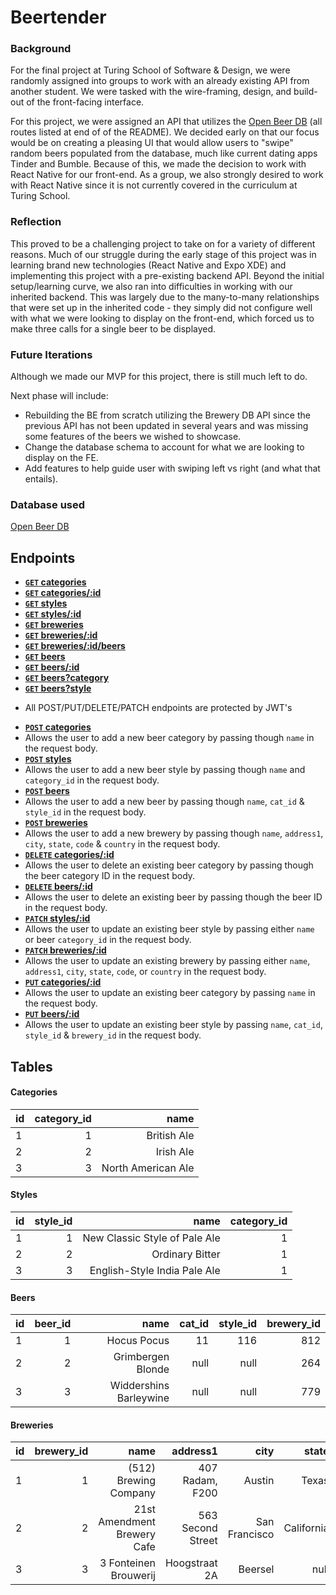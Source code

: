 # Beertender

### Background

For the final project at Turing School of Software & Design, we were randomly assigned into groups to work with an already existing API from another student. We were tasked with the wire-framing, design, and build-out of the front-facing interface.

For this project, we were assigned an API that utilizes the [Open Beer DB](https://openbeerdb.com/) (all routes listed at end of of the README). We decided early on that our focus would be on creating a pleasing UI that would allow users to "swipe" random beers populated from the database, much like current dating apps Tinder and Bumble. Because of this, we made the decision to work with React Native for our front-end. As a group, we also strongly desired to work with React Native since it is not currently covered in the curriculum at Turing School.

### Reflection

This proved to be a challenging project to take on for a variety of different reasons. Much of our struggle during the early stage of this project was in learning brand new technologies (React Native and Expo XDE) and implementing this project with a pre-existing backend API. Beyond the initial setup/learning curve, we also ran into difficulties in working with our inherited backend. This was largely due to the many-to-many relationships that were set up in the inherited code  - they simply did not configure well with what we were looking to display on the front-end, which forced us to make three calls for a single beer to be displayed.

### Future Iterations

Although we made our MVP for this project, there is still much left to do.

Next phase will include:

- Rebuilding the BE from scratch utilizing the Brewery DB API since the previous API has not been updated in several years and was missing some features of the beers we wished to showcase.
- Change the database schema to account for what we are looking to display on the FE.
- Add features to help guide user with swiping left vs right (and what that entails).

### Database used

[Open Beer DB](https://openbeerdb.com/)

## Endpoints

- **[<code>GET</code> categories](https://byod-beers.herokuapp.com/api/v1/categories)**
- **[<code>GET</code> categories/:id](https://byod-beers.herokuapp.com/api/v1/categories/7)**
- **[<code>GET</code> styles](https://byod-beers.herokuapp.com/api/v1/styles)**
- **[<code>GET</code> styles/:id](https://byod-beers.herokuapp.com/api/v1/styles/25)**
- **[<code>GET</code> breweries](https://byod-beers.herokuapp.com/api/v2/breweries)**
- **[<code>GET</code> breweries/:id](https://byod-beers.herokuapp.com/api/v2/breweries/250)**
- **[<code>GET</code> breweries/:id/beers](https://byod-beers.herokuapp.com/api/v2/breweries/14/beers)**
- **[<code>GET</code> beers](https://byod-beers.herokuapp.com/api/v2/beers)**
- **[<code>GET</code> beers/:id](https://byod-beers.herokuapp.com/api/v2/beers/300)**
- **[<code>GET</code> beers?category](https://byod-beers.herokuapp.com/api/v2/beers?category=North%20American%20Ale)**
- **[<code>GET</code> beers?style](https://byod-beers.herokuapp.com/api/v2/beers?style=American-Style%20Pale%20Ale)**

* All POST/PUT/DELETE/PATCH endpoints are protected by JWT's

- **[<code>POST</code> categories](https://byod-beers.herokuapp.com/api/v1/categories)**
- Allows the user to add a new beer category by passing though `name` in the request body.
- **[<code>POST</code> styles](https://byod-beers.herokuapp.com/api/v1/styles)**
- Allows the user to add a new beer style by passing though `name` and `category_id` in the request body.
- **[<code>POST</code> beers](https://byod-beers.herokuapp.com/api/v2/breweries)**
- Allows the user to add a new beer by passing though `name`, `cat_id` & `style_id` in the request body.
- **[<code>POST</code> breweries](https://byod-beers.herokuapp.com/api/v2/beers)**
- Allows the user to add a new brewery by passing though `name`, `address1`, `city`, `state`, `code` & `country` in the request body.
- **[<code>DELETE</code> categories/:id](https://byod-beers.herokuapp.com/api/v1/categories)**
- Allows the user to delete an existing beer category by passing though the beer category ID in the request body.
- **[<code>DELETE</code> beers/:id](https://byod-beers.herokuapp.com/api/v2/beers)**
- Allows the user to delete an existing beer by passing though the beer ID in the request body.
- **[<code>PATCH</code> styles/:id](https://byod-beers.herokuapp.com/api/v1/styles)**
- Allows the user to update an existing beer style by passing either `name` or beer `category_id` in the request body.
- **[<code>PATCH</code> breweries/:id](https://byod-beers.herokuapp.com/api/v2/breweries)**
- Allows the user to update an existing brewery by passing either `name`, `address1`, `city`, `state`, `code`, or `country` in the request body.
- **[<code>PUT</code> categories/:id](https://byod-beers.herokuapp.com/api/v1/categories)**
- Allows the user to update an existing beer category by passing `name` in the request body.
- **[<code>PUT</code> beers/:id](https://byod-beers.herokuapp.com/api/v2/beers)**
- Allows the user to update an existing beer style by passing `name`, `cat_id`, `style_id` & `brewery_id` in the request body.

## Tables

#### Categories

| id            | category_id   | name               |
| ------------- |--------------:| ------------------:|
| 1             | 1             | British Ale        |
| 2             | 2             | Irish Ale          |
| 3             | 3             | North American Ale |

#### Styles

| id            | style_id      | name                          | category_id   |
| ------------- |--------------:| -----------------------------:|--------------:|
| 1             | 1             | New Classic Style of Pale Ale | 1             |
| 2             | 2             | Ordinary Bitter               | 1             |
| 3             | 3             | English-Style India Pale Ale  | 1             |


#### Beers

| id            | beer_id       | name                          | cat_id        | style_id     | brewery_id   |
| ------------- |--------------:| -----------------------------:|--------------:|-------------:|-------------:|
| 1             | 1             | Hocus Pocus                   | 11            | 116          | 812          |
| 2             | 2             | Grimbergen Blonde             | null          | null         | 264          |
| 3             | 3             | Widdershins Barleywine        | null          | null         | 779          |


#### Breweries

| id   | brewery_id | name                        | address1          | city          | state      | code     |country  |
| -----|-----------:| ---------------------------:|------------------:|--------------:|-----------:|---------:|--------:|
| 1    | 1          | (512) Brewing Company       | 407 Radam, F200   | Austin        | Texas      | 78745    | US      |
| 2    | 2          | 21st Amendment Brewery Cafe | 563 Second Street | San Francisco | California | 94107    | US      |
| 3    | 3          | 3 Fonteinen Brouwerij       | Hoogstraat 2A     | Beersel       | null       | null     | Belgium |
